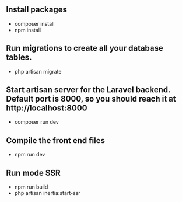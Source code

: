 ## Install packages

- composer install
- npm install

## Run migrations to create all your database tables.

- php artisan migrate

## Start artisan server for the Laravel backend. Default port is 8000, so you should reach it at http://localhost:8000

- composer run dev

## Compile the front end files

- npm run dev

## Run mode SSR

- npm run build
- php artisan inertia:start-ssr
